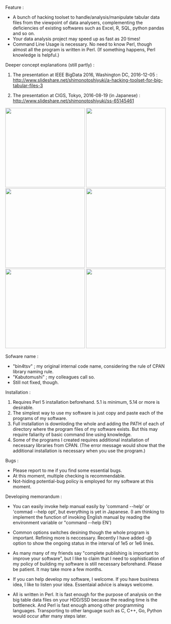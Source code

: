Feature : 
  - A bunch of hacking toolset to handle/analysis/manipulate tabular data files from 
    the viewpoint of data analysers, complementing the deficiencies of existing softwares
    such as Excel, R, SQL, python pandas and so on.
  - Your data analysis project may speed up as fast as 20 times! 
  - Command Line Usage is necessary. No need to know Perl, though almost all the program is written in Perl. (If something happens, Perl knowledge is helpful.)

Deeper concept explanations (still partly) : 

1. The presentation at IEEE BigData 2016, Washington DC, 2016-12-05 : 
  http://www.slideshare.net/shimonotoshiyuki/a-hacking-toolset-for-big-tabular-files-3
  
2. The presentation at CIGS, Tokyo, 2016-08-19 (in Japanese) :  
  http://www.slideshare.net/shimonotoshiyuki/ss-65145461

<img src="http://image.slidesharecdn.com/washingtondcb20161214-161118124629/95/a-hacking-toolset-for-big-tabular-files-3-9-638.jpg?cb=1481318116" width=250> 
<img src="http://image.slidesharecdn.com/washingtondcb20161214-161118124629/95/a-hacking-toolset-for-big-tabular-files-3-12-638.jpg?cb=1481318116" width=250> 
<img src="http://image.slidesharecdn.com/washingtondcb20161214-161118124629/95/a-hacking-toolset-for-big-tabular-files-3-20-638.jpg?cb=1481318116" width=250> 



<img src="http://image.slidesharecdn.com/presen160829-160819005809/95/-11-638.jpg?cb=1472526353" width=250> 
<img src="http://image.slidesharecdn.com/presen160829-160819005809/95/-18-638.jpg?cb=1472526353" width=250> 
<img src="http://image.slidesharecdn.com/presen160829-160819005809/95/-33-638.jpg?cb=1472526353" width=250> 

Sofware name : 
  - "bin4tsv" ; my original internal code name, considering the rule of CPAN library naming rule. 
  - "Kabutomushi"  ; my colleagues call so. 
  - Still not fixed, though. 



Installation : 
  1. Requires Perl 5 installation beforehand. 5.1 is minimum, 5.14 or more is desirable. 
  2. The simplest way to use my software is just copy and paste each of the programs of my software. 
  3. Full installation is downloding the whole and adding the PATH of each of directory where the 
       program files of my software exists. But this may require faliarity of basic command line using knowledge.
  4. Some of the programs I created requires additional installation of necessary libraries from CPAN. 
       (The error message would show that the additional installation is necessary when you use the program.)

Bugs : 
  * Please report to me if you find some essential bugs. 
  * At this moment, multiple checking is recommendable. 
  * Not-hiding potential-bug policy is employed for my software at this moment. 
  
 
Developing memorandum : 
 - You can easily invoke help manual easily by 'command --help' or 'commad --help opt', but everything is yet in Japanese.
    (I am thinking to implement the function of invoking English manual by reading the environment variable or "command --help EN') 
 - Common options switches desining though the whole program is important. Refining more is neccessary. Recently I have added -@ option to show the ongoing status in the interval of 1e5 or 1e6 lines. 
 - As many many of my friends say "complete publishing is important to improve your software", but I like to claim that I need to sophistication of my policy of building my software is still necessary beforehand.  Please be patient. It may take more a few months. 
 
  - If you can help develop my software, I welcome. If you have business idea, I like to listen your idea. Essentaial advice is always welcome.
  
- All is written in Perl. It is fast enough for the purpose of analysis on the big table data files on your HDD/SSD because the reading time is the bottleneck. And Perl is fast enough among other programming languages. Transporting to other language such as C, C++, Go, Python would occur after many steps later.

